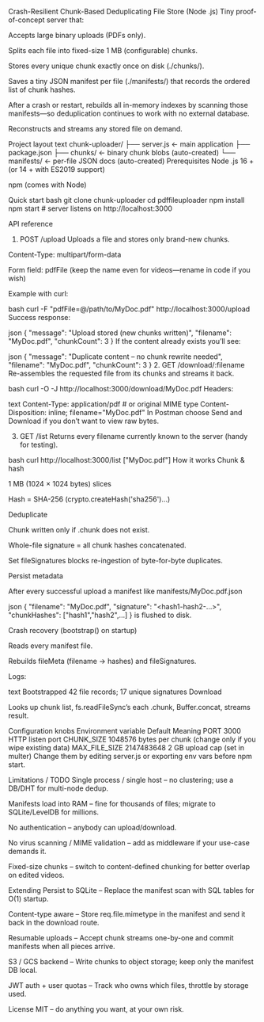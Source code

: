 Crash-Resilient Chunk-Based Deduplicating File Store (Node .js)
Tiny proof-of-concept server that:

Accepts large binary uploads (PDFs only).

Splits each file into fixed-size 1 MB (configurable) chunks.

Stores every unique chunk exactly once on disk (./chunks/).

Saves a tiny JSON manifest per file (./manifests/) that records the ordered list of chunk hashes.

After a crash or restart, rebuilds all in-memory indexes by scanning those manifests—so deduplication continues to work with no external database.

Reconstructs and streams any stored file on demand.

Project layout
text
chunk-uploader/
├── server.js        ← main application
├── package.json
├── chunks/          ← binary chunk blobs   (auto-created)
└── manifests/       ← per-file JSON docs  (auto-created)
Prerequisites
Node .js 16 + (or 14 + with ES2019 support)

npm (comes with Node)

Quick start
bash
git clone <repo-or-paste-code> chunk-uploader
cd pdffileuploader
npm install
npm start              # server listens on http://localhost:3000



API reference
1. POST /upload
Uploads a file and stores only brand-new chunks.

Content-Type: multipart/form-data

Form field: pdfFile (keep the name even for videos—rename in code if you wish)

Example with curl:

bash
curl -F "pdfFile=@/path/to/MyDoc.pdf" http://localhost:3000/upload
Success response:

json
{
  "message": "Upload stored (new chunks written)",
  "filename": "MyDoc.pdf",
  "chunkCount": 3
}
If the content already exists you’ll see:

json
{
  "message": "Duplicate content – no chunk rewrite needed",
  "filename": "MyDoc.pdf",
  "chunkCount": 3
}
2. GET /download/:filename
Re-assembles the requested file from its chunks and streams it back.

bash
curl -O -J http://localhost:3000/download/MyDoc.pdf
Headers:

text
Content-Type: application/pdf   # or original MIME type
Content-Disposition: inline; filename="MyDoc.pdf"
In Postman choose Send and Download if you don’t want to view raw bytes.

3. GET /list
Returns every filename currently known to the server (handy for testing).

bash
curl http://localhost:3000/list
["MyDoc.pdf"]
How it works
Chunk & hash

1 MB (1024 × 1024 bytes) slices

Hash = SHA-256 (crypto.createHash('sha256')…)

Deduplicate

Chunk written only if <hash>.chunk does not exist.

Whole-file signature = all chunk hashes concatenated.

Set fileSignatures blocks re-ingestion of byte-for-byte duplicates.

Persist metadata

After every successful upload a manifest like
manifests/MyDoc.pdf.json

json
{
  "filename": "MyDoc.pdf",
  "signature": "<hash1-hash2-…>",
  "chunkHashes": ["hash1","hash2",…]
}
is flushed to disk.

Crash recovery (bootstrap() on startup)

Reads every manifest file.

Rebuilds fileMeta (filename → hashes) and fileSignatures.

Logs:

text
Bootstrapped 42 file records; 17 unique signatures
Download

Looks up chunk list, fs.readFileSync’s each <hash>.chunk, Buffer.concat, streams result.

Configuration knobs
Environment variable	Default	Meaning
PORT	3000	HTTP listen port
CHUNK_SIZE	1048576	bytes per chunk (change only if you wipe existing data)
MAX_FILE_SIZE	2147483648	2 GB upload cap (set in multer)
Change them by editing server.js or exporting env vars before npm start.

Limitations / TODO
Single process / single host – no clustering; use a DB/DHT for multi-node dedup.

Manifests load into RAM – fine for thousands of files; migrate to SQLite/LevelDB for millions.

No authentication – anybody can upload/download.

No virus scanning / MIME validation – add as middleware if your use-case demands it.

Fixed-size chunks – switch to content-defined chunking for better overlap on edited videos.

Extending
Persist to SQLite – Replace the manifest scan with SQL tables for O(1) startup.

Content-type aware – Store req.file.mimetype in the manifest and send it back in the download route.

Resumable uploads – Accept chunk streams one-by-one and commit manifests when all pieces arrive.

S3 / GCS backend – Write chunks to object storage; keep only the manifest DB local.

JWT auth + user quotas – Track who owns which files, throttle by storage used.

License
MIT – do anything you want, at your own risk.
